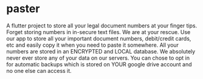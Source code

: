 # paster

A flutter project to store all your legal document numbers at your finger tips. Forget storing numbers in in-secure text files. We are at your rescue. Use our app to store all your important document numbers, debit/credit cards, etc and easily copy it when you need to paste it somewhere. All your numbers are stored in an ENCRYPTED and LOCAL database. We absolutely never ever store any of your data on our servers. You can chose to opt in for automatic backups which is stored on YOUR google drive account and no one else can access it.

